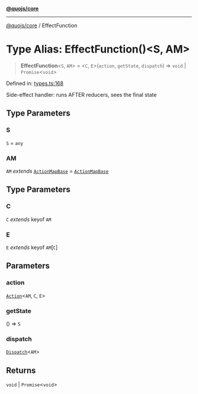 [**@quojs/core**](../README.md)

***

[@quojs/core](../README.md) / EffectFunction

# Type Alias: EffectFunction()\<S, AM\>

> **EffectFunction**\<`S`, `AM`\> = \<`C`, `E`\>(`action`, `getState`, `dispatch`) => `void` \| `Promise`\<`void`\>

Defined in: [types.ts:168](https://github.com/quojs/quojs/blob/77e60321cd9a639207281caa83e9258935b2bfc1/packages/core/src/types.ts#L168)

Side-effect handler: runs AFTER reducers, sees the final state

## Type Parameters

### S

`S` = `any`

### AM

`AM` *extends* [`ActionMapBase`](ActionMapBase.md) = [`ActionMapBase`](ActionMapBase.md)

## Type Parameters

### C

`C` *extends* keyof `AM`

### E

`E` *extends* keyof `AM`\[`C`\]

## Parameters

### action

[`Action`](../interfaces/Action.md)\<`AM`, `C`, `E`\>

### getState

() => `S`

### dispatch

[`Dispatch`](Dispatch.md)\<`AM`\>

## Returns

`void` \| `Promise`\<`void`\>
